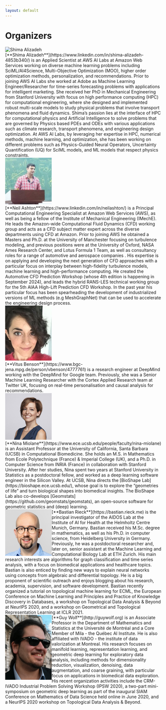 ```yaml
---
layout: default
---
```


# Organizers

<div class='orgWrapper'>
<img src="https://ccom.ucsd.edu/~acloninger/headshot.jpg" alt="Shima Alizadeh" width="150" />
<div class='bioWrapper'>
[**Shima Alizadeh**](https://www.linkedin.com/in/shima-alizadeh-4853b340/) is an Applied Scientist at AWS AI Labs at Amazon Web Services working on diverse machine learning problems including SciML/AI4Science, Multi-Objective Optimization (MOO), higher order optimization methods, personalization, and recommendations. Prior to joining AWS AI Labs she worked at Adobe as Machine Learning Engineer/Researcher for time-series forecasting problems with applications for intelligent marketing. She received her PhD in Mechanical Engineering from Stanford University with focus on high performance computing (HPC) for computational engineering, where she designed and implemented robust multi-scale models to study physical problems that involve transport phenomena and fluid dynamics. Shima’s passion lies at the interface of HPC for computational physics and Artificial Intelligence to solve problems that are governed by Physics based PDEs and ODEs with various applications such as climate research, transport phenomena, and engineering design optimization. At AWS AI Labs, by leveraging her expertise in HPC, numerical methods, machine learning, and optimization, she has been working on different problems such as Physics-Guided Neural Operators, Uncertainty Quantification (UQ) for SciML models, and ML models that respect physics constraints.
</div>
</div>

<div class='orgWrapper'>
<img src="/assets/images/mk.jpg" alt="Neil Ashton" width="150" />
<div class='bioWrapper'>
[**Neil Ashton**](https://www.linkedin.com/in/neilashton/)
is a Principal Computational Engineering Specialist at Amazon Web Services (AWS), as well as being a fellow of the Institute of Mechanical Engineering (IMechE). He leads the Amazon-wide Computational Fluid Dynamics (CFD) working group and acts as a CFD subject matter expert across the diverse departments using CFD at Amazon. Prior to joining AWS he obtained a Masters and Ph.D. at the University of Manchester focusing on turbulence modeling, and previous positions were at the University of Oxford, NASA Ames Research Center, and Lotus Formula 1 Team, as well as consultancy roles for a range of automotive and aerospace companies . His expertise is on applying and developing the next generation of CFD approaches with a particular focus on interplay between high-fidelity turbulence models, machine learning and high-performance computing. He created the Automotive CFD Prediction Workshop (whose 4th edition is happening in September 2024), and leads the hybrid RANS-LES technical working group for the 5th AIAA High-Lift Prediction CFD Workshop. In the past year his particular focus has been spearheading the development of industrialized versions of ML methods (e.g MeshGraphNet) that can be used to accelerate the engineering design process. 
</div>
</div>

<div class='orgWrapper'>
<img src="/assets/images/ik.jpg" alt="Vitus Benson" width="150" />
<div class='bioWrapper'>
[**Vitus Benson**](https://www.bgc-jena.mpg.de/person/vbenson/4777761)
is a research engineer at DeepMind working with the DeepMind
for Google team. Previously, she was a Senior Machine Learning
Researcher with the Cortex Applied Research team at Twitter UK, focusing
on real-time personalisation and causal analysis for recommendations.
</div>
</div>

<div class='orgWrapper'>
<img src="/assets/images/nm.jpg" alt="Nina Miolane" width="150" />
<div class='bioWrapper'>
[**Nina Miolane**](https://www.ece.ucsb.edu/people/faculty/nina-miolane) is an Assistant Professor at the University of California, Santa Barbara (UCSB) in Computational Biomedicine. She holds an M.S. in Mathematics from Ecole Polytechnique (France) & Imperial College (UK), and a Ph.D. in Computer Science from INRIA (France) in collaboration with Stanford University. After her studies, Nina spent two years at Stanford University in Statistics as a postdoctoral fellow, and worked as a deep learning software engineer in the Silicon Valley. At UCSB, Nina directs the [BioShape Lab](https://bioshape.ece.ucsb.edu/), whose goal is to explore the “geometries of life” and turn biological shapes into biomedical insights. The BioShape Lab also co-develops [Geomstats](https://github.com/geomstats/geomstats), an open-source software for geometric statistics and (deep) learning.
</div>
</div>

<div class='orgWrapper'>
<img align="left" src="/assets/images/br.jpg" alt="Bastian Rieck" width="150">
<div class='bioWrapper'>
[**Bastian Rieck**](https://bastian.rieck.me) is the principal
investigator of the AIDOS Lab at the Institute of AI for Health at the
Helmholtz Centre Munich, Germany. Bastian received his M.Sc. degree in
mathematics, as well as his Ph.D. in computer science, from Heidelberg
University in Germany. Previously, he was a postdoctoral researcher and,
later on, senior assistant at the Machine Learning and Computational
Biology Lab at ETH Zurich. His main research interests are algorithms for
graph classification and time series analysis, with a focus on
biomedical applications and healthcare topics. Bastian is also enticed
by finding new ways to explain neural networks using concepts from
algebraic and differential topology. He is a big proponent of scientific
outreach and enjoys blogging about his research, academia, supervision,
and software development. Bastian recently organized a tutorial on
topological machine learning for ECML, the European Conference on
Machine Learning and Principles and Practice of Knowledge Discovery in
Databases, a workshop on Topological Data Analysis & Beyond at NeurIPS
2020, and a workshop on Geometrical and Topological Representation
Learning at ICLR 2021.
</div>
</div>

<div class='orgWrapper'>
<img align="left" src="/assets/images/gw.jpg" alt="Guy Wolf" width="150">
<div class='bioWrapper'>
[**Guy Wolf**](http://guywolf.org) is an Associate Professor in the Department of Mathematics and Statistics at the Université de Montréal and a Core Member of Mila - the Québec AI Institute. He is also affiliated with IVADO - the institute of data valorization at Montreal. His research focuses on manifold learning, representation learning, and geometric deep learning for exploratory data analysis, including methods for dimensionality reduction, visualization, denoising, data augmentation, and coarse graining, with particular focus on applications in biomedical data exploration. His recent organization activities include the CRM-IVADO Industrial Problem Solving Workshop (IPSW 2020), a two-part mini-symposium on geometric deep learning as part of the inaugural SIAM Conference on Mathematics of Data Science held online in June 2020, and a NeurIPS 2020 workshop on Topological Data Analysis & Beyond.
</div>
</div>
